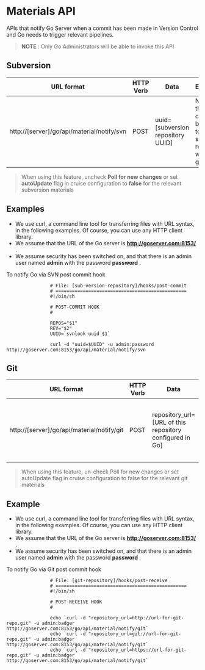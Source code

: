 # Materials API

APIs that notify Go Server when a commit has been made in Version Control and Go needs to trigger relevant pipelines.

> **NOTE** : Only Go Administrators will be able to invoke this API

## Subversion

| URL format | HTTP Verb | Data | Explanation |
|------------|-----------|------|-------------|
| http://[server]/go/api/material/notify/svn | POST | uuid=[subversion repository UUID] | Notifies Go that a commit has been made to a subversion repository with the given UUID |

> When using this feature, uncheck **Poll for new changes** or set **autoUpdate** flag in cruise configuration to **false** for the relevant subversion materials

## Examples

-   We use curl, a command line tool for transferring files with URL syntax, in the following examples. Of course, you can use any HTTP client library.
-   We assume that the URL of the Go server is **http://goserver.com:8153/** .
-   We assume security has been switched on, and that there is an admin user named **admin** with the password **password** .

To notify Go via SVN post commit hook

```shell
                # File: [sub-version-repository]/hooks/post-commit
                # ================================================
                #!/bin/sh

                # POST-COMMIT HOOK
                #

                REPOS="$1"
                REV="$2"
                UUID=`svnlook uuid $1`

                curl -d "uuid=$UUID" -u admin:password http://goserver.com:8153/go/api/material/notify/svn
```

## Git

| URL format | HTTP Verb | Data | Explanation |
|------------|-----------|------|-------------|
| http://[server]/go/api/material/notify/git | POST | repository_url=[URL of this repository configured in Go] | Notifies Go that a commit has been made to a git repository with the given URL |

> When using this feature, un-check Poll for new changes or set autoUpdate flag in cruise configuration to false for the relevant git materials

## Example

-   We use curl, a command line tool for transferring files with URL syntax, in the following examples. Of course, you can use any HTTP client library.
-   We assume that the URL of the Go server is **http://goserver.com:8153/** .
-   We assume security has been switched on, and that there is an admin user named **admin** with the password **password** .

To notify Go via Git post commit hook

```shell
                # File: [git-repository]/hooks/post-receive
                # ================================================
                #!/bin/sh

                # POST-RECEIVE HOOK
                #

                echo `curl -d "repository_url=http://url-for-git-repo.git" -u admin:badger http://goserver.com:8153/go/api/material/notify/git`
                echo `curl -d "repository_url=git://url-for-git-repo.git" -u admin:badger http://goserver.com:8153/go/api/material/notify/git`
                echo `curl -d "repository_url=https://url-for-git-repo.git" -u admin:badger http://goserver.com:8153/go/api/material/notify/git`
```
